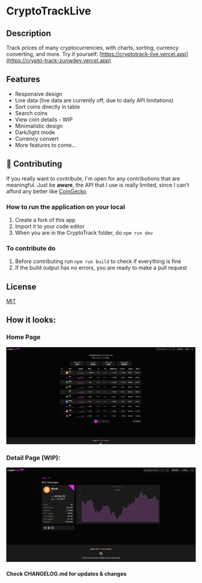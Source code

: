 # CryptoTrackLive

## Description

Track prices of many cryptocurrencies, with charts, sorting, currency converting, and more.
Try it yourself: [https://cryptotrack-live.vercel.app](https://crypto-track-zunwdev.vercel.app)

## Features

- Responsive design
- Live data (live data are currently off, due to daily API limitations)
- Sort coins directly in table
- Search coins
- View coin details - WIP
- Minimalistic design
- Dark/light mode
- Currency convert
- More features to come...

## 🔨 Contributing

If you really want to contribute, I'm open for any contributions that are meaningful. Just be **aware**, the API that I use is really limited, since I can't afford any better like [CoinGecko](https://www.coingecko.com/en/api)

### How to run the application on your local

1. Create a fork of this app
2. Import it to your code editor
3. When you are in the CryptoTrack folder, do ```npm run dev```

### To contribute do
1. Before contributing run ```npm run build``` to check if everything is fine
2. If the build output has no errors, you are ready to make a pull request

## License

[MIT](https://github.com/ZunwDev/CryptoTrack/blob/main/LICENSE)

## How it looks:

### Home Page

![sneakpeek-image](src/lib/images/Screenshot_3.png)

### Detail Page (WIP):

![sneakpeek-image2](src/lib/images/Screenshot_6.png)

#### Check CHANGELOG.md for updates & changes
